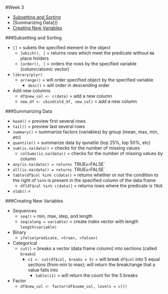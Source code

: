 #Week 3

* [Subsetting and Sorting]()
* [Summarizing Data[()
* [Creating New Variables]()

###Subsetting and Sorting
* `[]` = subets the specified element in the object
  * `[which(), ]` = returns rows which meet the predicate without `NA` place holders
  * `[order(), ]` = orders the rows by the specified variable (column/atomic vector)
* `library(plyr)`
  * `arrange()` = will order specified object by the specified variable
    * `desc()` = will order in descending order
* Add new columns
  * `df$new_col <- c(data)` = add a new column
  * `new_df <- cbind(old_df, new_col)` = add a new column

###Summarizing Data
* `head()` = preview first several rows
* `tail()` = preview last several rows
* `summary()` = summarize factors (variables) by group (mean, max, min, etc)
* `quantile()` = summarize data by qunatile (top 25%, top 50%, etc)
* `sum(is.na(data))` = checks for the number of missing values
  * `colSums(is.na(data))` = checks for the number of missing values by column
* `any(is.na(data)) = returns `TRUE` or `FALSE`
* `all(is.na(data)) = returns `TRUE` or `FALSE`
* `table(df$col %in% c(data))` = returns whether or not the condition to the right of `%in%` is present in the specified column of the data frame
  * `df[df$col %in% c(data)]` = returns rows where the predicate is `TRUE`
* `xtab()` =

###Creating New Variables
* Sequences
  * `seq()` = min, max, step, and length
  * `seq(along = variable)` = create index vector with length `length(variable)`
* Binary
  * `ifelse(predicate, <true>, <false>)`
* Categorical
  * `cut()` = breaks a vector (data frame column) into sections (called `breaks`)
    * `c1 <- cut(df$col, breaks = 5)` = will break `df$col` into 5 equal sections (from min to max); will return the break/range that a value falls into
      * `table(c1)` = will return the count for the 5 breaks
* Factor
  * `df$new_col <- factor(df$some_col, levels = c())`
